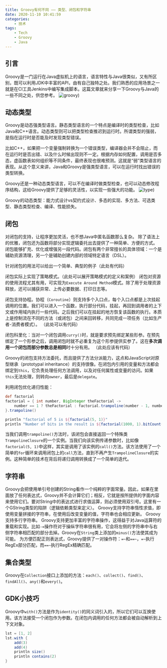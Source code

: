 ```yaml
---
title: Groovy有何不同 —— 类型、闭包和字符串
date: 2020-11-10 10:41:59
categories:
    - 技术
tags:
    - Tech
    - Groovy
    - Java
---
```

## 引言
Groovy是一门运行在Java虚拟机上的语言，语言特性与Java很类似，又有所区别，既可以利用JDK中丰富的API，由有自己独特之处。我们熟悉的应用场景之一就是在CI工具Jenkins中编写集成脚本。这篇文章就来分享一下Groovy与Java的一些不同之处，供您参考。
![groovy](groovy-logo.png))

## 动态类型
Groovy是动态强类型语言。静态类型语言的一个特点是编译时的类型检查，比如Java和C++语言。动态类型则可以把类型检查推迟到运行时。所谓类型的强弱，是指在运行时是否能及时发现类型错误。

比如C++，如果把一个变量强制转换为一个错误类型，编译器会并不会阻止，而在运行时是否出错、以及什么时候出现则不一定。根据内存如何配置，调用是否多态，虚函数表如何组织等不同条件，最终表现也很难预测。这就是“弱”类型语言的表现。从这个意义来讲，Java和Groovy是强类型语言，可以在运行时找出错误的类型转换。

Groovy还是一种动态类型语言，可以不在编译时做类型检查，也可以动态修改程序结构，这给Groovy提供了足够的灵活性，以实现一些强大的功能。
![type](groovy-type.png))

Groovy的动态类型：能力式设计vs契约式设计、多态的实现、多方法、可选类型、静态类型检查、编译、性能损失。

## 闭包
对闭包的支持，让程序更加灵活，也不想Java中匿名函数那么复杂。
除了语法上的优雅，闭包还为函数将部分实现逻辑委托出去提供了一种简单、方便的方式。
闭包能够扩充、优化或增强另一段代码。闭包有两个非常擅长的具体领域：一个是辅助资源清理，另一个是辅助创建内部的领域特定语言（DSL）。

针对闭包的用法可以给出一个简单、典型的例子（此处有代码）

闭包实际上实现了策略模式。（此处可以展开策略模式的定义和案例）
闭包对资源的使用流程尤其有用，可实现为`Execute Around Method`模式。除了用于处理资源释放，还可以捕获异常、上传必要数据、打印日志等。

闭包支持协程。协程（`Coroutine`）则支持多个入口点，每个入口点都是上次挂起调用的位置。我们可以进入一个函数，执行部分代码，挂起，再回到调用者的上下文或作用域内执行一些代码。之后我们可以在挂起的地方恢复该函数的执行。本质上是控制流在不同的方法（或闭包）之间来回转移，共同完成一项任务（比如生产者-消费者模式）。
（此处可以有代码）

闭包科里化：当对一个闭包调用`curry()`时，就是要求预先绑定某些形参。在预先绑定了一个形参之后，调用闭包时就不必重复为这个形参提供实参了。这在**多次调用一个闭包而部分参数总是相同**时十分有用。
（此处应该有代码）

Groovy的闭包支持方法委托，而且提供了方法分派能力，这点和JavaScript对原型继承（prototypal inheritance）的支持很像。在闭包内引用的变量和方法都会绑定到`this`，它负责处理任何方法调用，以及对任何属性或变量的访问。如果`this`无法处理，则转向`owner`，最后是`delegate`。

利用闭包优化递归性能：
```groovy
def factorial
factorial = { int number, BigInteger theFactorial ->
    number == 1 ? theFactorial : factorial.trampoline(number - 1, number * theFactorial)
}.trampoline()

println "factorial of 5 is ${factorial(5, 1)}"
println "Number of bits in the result is ${factorial(1000, 1).bitCount()}"
```
当我们调用`trampoline()`方法时，该闭包会直接返回一个特殊类`TrampolineClosure`的一个实例。当我们向该实例传递参数时，比如像`factorial(5, 1)`中这样，其实是调用了该实例的`call()`方法。该方法使用了一个简单的`for`循环来调用闭包上的`call`方法，直到不再产生`TrampolineClosure`的实例。这种简单的技术在背后将递归调用转换成了一个简单的迭代。

## 字符串
Groovy会把使用单引号创建的String看作一个纯粹的字面常量。因此，如果在里面放了任何表达式，Groovy并不会计算它们；相反，它就是按所提供的字面内容来使用它们。要对String中的表达式进行求值运算，则必须使用双引号。这里有一个GString类型的陷阱（逻辑依赖类型来定义）。
Groovy支持字符串惰性求值，即使用变量拼接的字符串，在使用后改变变量的值，字符串也会相应更新。
Groovy支持多行字符串。
Groovy支持更加丰富的字符串操作，这得益于对Java运算符的重载和实现。比如`-=`操作符对于操纵字符串很有用，它会将左侧的字符串中与右侧字符串相匹配的部分去掉。Groovy在`String`类上添加的`minus()`方法使其成为可能。
为方便匹配正则表达式，Groovy提供了一对操作符：`=~`和`==~`，`=~`执行RegEx部分匹配，而`==~`执行RegEx精确匹配。

## 集合类型
Groovy在`Collection`接口上添加的方法：`each()`、`collect()`、`find()`、`findAll()`、`any()`和`every()`。


## GDK小技巧
Groovy中`with()`方法是作为`identity()`的同义词引入的，所以它们可以互换使用。该方法接受一个闭包作为参数。在闭包内调用的任何方法都会被自动解析到上下文对象。
```groovy
lst = [1, 2]
lst.with {  
    add(3)  
    add(4)  
    println size()  
    println contains(2)
}
```